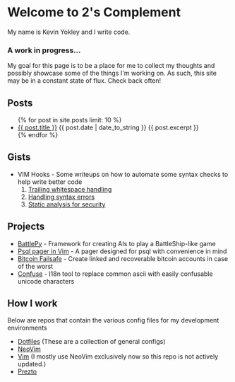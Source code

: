 # Welcome to 2's Complement

My name is Kevin Yokley and I write code.

### A work in progress...
My goal for this page is to be a place for me to collect my thoughts and possibly showcase some of the things I'm working on. As such, this site may be in a constant state of flux. Check back often!

## Posts

<ul>
	{% for post in site.posts limit: 10 %}
		<li>
			  <a href="{{ post.url }}">{{ post.title }}</a>
			  {{ post.date | date_to_string }}
			  {{ post.excerpt }}
		</li>
	{% endfor %}
</ul>

## Gists
- VIM Hooks - Some writeups on how to automate some syntax checks to help write better code
	1. [Trailing whitespace handling](https://gist.github.com/kyokley/944de46ab0b35ef4df14)
	2. [Handling syntax errors](https://gist.github.com/kyokley/0d7bb03eede831bea3fa)
	3. [Static analysis for security](https://gist.github.com/kyokley/3e868a6575d28cb4020694876d8f16b7)

## Projects
- [BattlePy](https://github.com/kyokley/BattlePyAI) - Framework for creating AIs to play a BattleShip-like game
- [Psql pager in Vim](https://github.com/kyokley/vim-psql-pager) - A pager designed for psql with convenience in mind
- [Bitcoin Failsafe](https://github.com/kyokley/bitcoin_failsafe) - Create linked and recoverable bitcoin accounts in case of the worst
- [Confuse](https://github.com/kyokley/confuse) - I18n tool to replace common ascii with easily confusable unicode characters

## How I work
Below are repos that contain the various config files for my development environments
- [Dotfiles](https://github.com/kyokley/dotfiles) (These are a collection of general configs)
- [NeoVim](https://github.com/kyokley/nvimRepo)
- [Vim](https://github.com/kyokley/vimRepo) (I mostly use NeoVim exclusively now so this repo is not actively updated.)
- [Prezto](https://github.com/kyokley/prezto)
